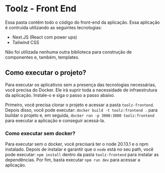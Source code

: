# Toolz - Front End

Essa pasta contêm todo o código do front-end da aplicação. Essa aplicação é contruída utilizando as seguintes tecnologias:

- Next.JS (React com power ups)
- Tailwind CSS

Não foi utilizada nenhuma outra biblioteca para construção de componentes e, também, templates.

## Como executar o projeto?

Para executar os aplicativos sem a presença das tecnologias necessárias, você precisa do Docker. Ele irá suprir toda a necessidade de infraestrutura da aplicação. Instale-o e siga o passo a passo abaixo.

Primeiro, você precisa clonar o projeto e acessar a pasta `toolz-frontend`. Depois disso, você pode executar: `docker build -t toolz:frontend .` para buildar o projeto e, em seguida, `docker run -p 3000:3000 toolz:frontend` para executar a aplicação e conseguir acessá-la.

### Como executar sem docker?

Para executar sem o docker, você precisará ter o node 20.13.1 e o npm instalado. Depois de instalar e garantir que o `node` está no seu path, você pode executar: `npm install` dentro da pasta `toolz-frontend` para instalar as dependências. Por fim, basta executar `npm run dev` para acessar a aplicação.